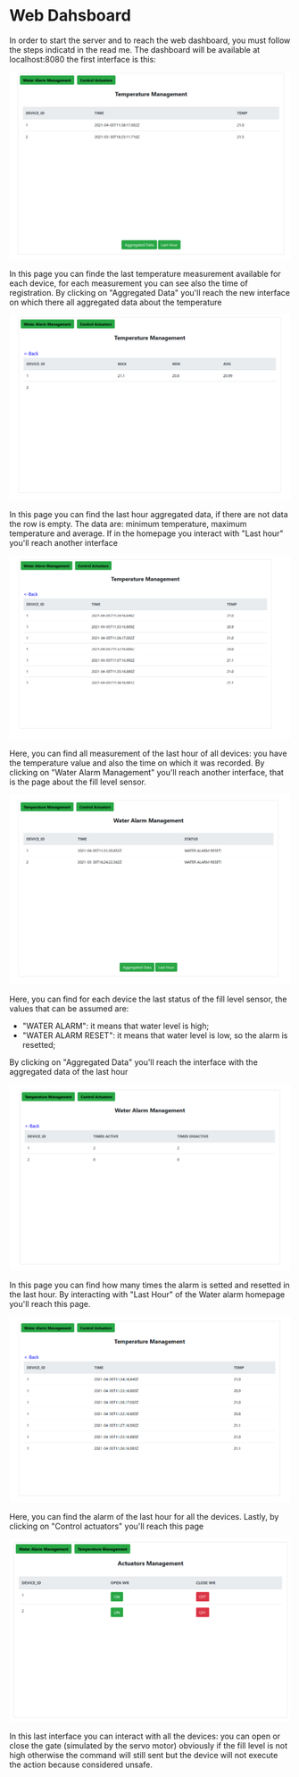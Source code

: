 # Web Dahsboard

In order to start the server and to reach the web dashboard, you must follow the steps indicatd in the read me. The dashboard will be available at localhost:8080 the first interface is this: 

![Home](https://github.com/daniele3b/SafeWater/blob/main/images/home.png)

In this page you can finde the last temperature measurement available for each device, for each measurement you can see also the time of registration. By clicking on "Aggregated Data" you'll reach the new interface on which there all aggregated data about the temperature

![Agg_temp](https://github.com/daniele3b/SafeWater/blob/main/images/agg_temp.png)

In this page you can find the last hour aggregated data, if there are not data the row is empty. The data are: minimum temperature, maximum temperature and average.
If in the homepage you interact with "Last hour" you'll reach another interface

![Last_hour](https://github.com/daniele3b/SafeWater/blob/main/images/last_temp.png)

Here, you can find all measurement of the last hour of all devices: you have the temperature value and also the time on which it was recorded.
By clicking on "Water Alarm Management" you'll reach another interface, that is the page about the fill level sensor.

![Water-alarm](https://github.com/daniele3b/SafeWater/blob/main/images/alarm.png)

Here, you can find for each device the last status of the fill level sensor, the values that can be assumed are:

- "WATER ALARM": it means that water level is high;
- "WATER ALARM RESET": it means that water level is low, so the alarm is resetted;

By clicking on "Aggregated Data" you'll reach the interface with the aggregated data of the last hour

![alarm_aggrefated](https://github.com/daniele3b/SafeWater/blob/main/images/agg_al.png)

In this page you can find how many times the alarm is setted and resetted in the last hour.
By interacting with "Last Hour" of the Water alarm homepage you'll reach this page.

![alarm_hour](https://github.com/daniele3b/SafeWater/blob/main/images/hour_al.png)

Here, you can find the alarm of the last hour for all the devices.
Lastly, by clicking on "Control actuators" you'll reach this page

![control actuators](https://github.com/daniele3b/SafeWater/blob/main/images/control%20act.png)

In this last interface you can interact with all the devices: you can open or close the gate (simulated by the servo motor) obviously if the fill level is not high otherwise the command will still sent but the device will not execute the action because considered unsafe.
